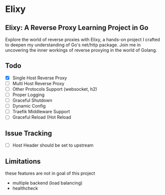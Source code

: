 # Elixy
Elixy: A Reverse Proxy Learning Project in Go
---
Explore the world of reverse proxies with Elixy, a hands-on project I crafted to deepen my understanding of Go's net/http package. Join me in uncovering the inner workings of reverse proxying in the world of Golang.

## Todo
- [x] Single Host Reverse Proxy
- [ ] Multi Host Reverse Proxy
- [ ] Other Protocols Support (websocket, h2)
- [ ] Proper Logging
- [ ] Graceful Shutdown
- [ ] Dynamic Config
- [ ] Traefik Middleware Support
- [ ] Graceful Reload (Hot Reload

## Issue Tracking
- [ ] Host Header should be set to upstream

## Limitations
these features are not in goal of this project
- multiple backend (load balancing)
- healthcheck
